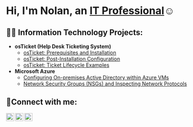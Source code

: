 <h1>Hi, I'm Nolan, an <a href="https://linkedin.com/in/Nolan Dempsay">IT Professional</a>☺</h1>

<h2>👨‍💻 Information Technology Projects:</h2>

- <b>osTicket (Help Desk Ticketing System)</b>
  - [osTicket: Prerequisites and Installation](https://github.com/Nolan6622/osticket-prereqs)
  - [osTicket: Post-Installation Configuration](https://github.com/Nolan6622/post-install-config)
  - [osTicket: Ticket Lifecycle Examples](https://github.com/Nolan6622/ticket-lifecycle)
- <b>Microsoft Azure</b>
  - [Configuring On-premises Active Directory within Azure VMs](https://github.com/Nolan6622/configure-ad)
  - [Network Security Groups (NSGs) and Inspecting Network Protocols](https://github.com/Nolan6622/azure-network-protocols)

<h2>🤳Connect with me:</h2>

[<img align="left" alt="nolan | Twitter" width="22px" src="https://cdn.jsdelivr.net/npm/simple-icons@v3/icons/twitter.svg" />][twitter]
[<img align="left" alt="nolan | LinkedIn" width="22px" src="https://cdn.jsdelivr.net/npm/simple-icons@v3/icons/linkedin.svg" />][linkedin]
[<img align="left" alt="nolan | Instagram" width="22px" src="https://cdn.jsdelivr.net/npm/simple-icons@v3/icons/instagram.svg" />][instagram]

[twitter]: https://twitter.com/nolan
[instagram]: https://www.instagram.com/nolan
[linkedin]: https://linkedin.com/in/nolan
